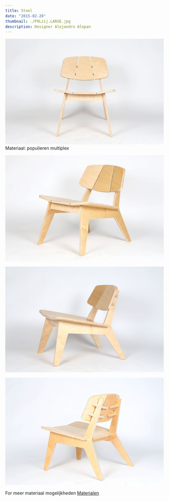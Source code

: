 ```yaml
---
title: Stoel
date: "2015-02-20"
thumbnail: ./P9Lzij.LARGE.jpg
description: Designer Alejandro Alepan
---
```



<div class="kg-card kg-image-card kg-width-wide">

![chair](./P9Lfront.LARGE.jpg)
Materiaal: populieren multiplex
</div>
<div class="kg-card kg-image-card kg-width-wide">

![chair](./P9Lschuinvoor.LARGE.jpg)

</div>
<div class="kg-card kg-image-card kg-width-wide">

![chair](./P9Lschuinvoor2.LARGE.jpg)

</div>
<div class="kg-card kg-image-card kg-width-wide">

![chair](./P9Lschuinachter.LARGE.jpg)

For meer materiaal mogelijkheden [Materialen](http://amsterdamfurniturelab.nl/nl/materials)
</div>
